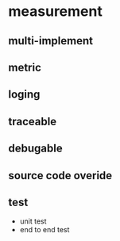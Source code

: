 # measurement

## multi-implement

## metric

## loging

## traceable

## debugable

## source code overide

## test
- unit test
- end to end test
